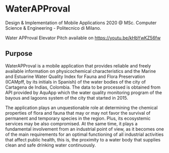 # WaterAPProval
Design &amp; Implementation of Mobile Applications 2020 @ MSc. Computer Science &amp; Engineering - Politecnico di Milano.

Water APProval Elevator Pitch available on https://youtu.be/kHbYwKZ56fw

## Purpose

WaterAPProval is a mobile application that provides reliable and freely available information on physicochemical characteristics and the Marine and Estuarine Water Quality Index for Fauna and Flora Preservation (ICAMpff, by its initials in Spanish) of the water bodies of the city of Cartagena de Indias, Colombia.  The data to be processed is obtained from API provided by AquApp which the water quality monitoring program of the bayous and lagoons system of the city that started in 2015.

The application plays an unquestionable role at determining the chemical properties of flora and fauna that may or may not favor the survival of permanent and temporary species in the region. Plus, its ecosystemic services may be also compromised. At the same time, it plays a fundamental involvement from an industrial point of view, as it becomes one of the main requirements for an optimal functioning of all industrial activities that affect public health, this is, the proximity to a water body that supplies clean and safe drinking water continuously.
